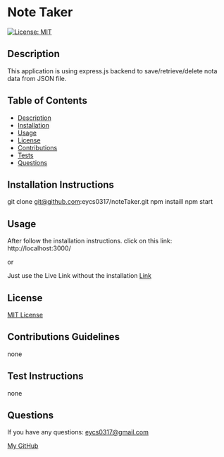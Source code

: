 # **Note Taker**

  [![License: MIT](https://img.shields.io/badge/License-MIT-yellow.svg)](https://opensource.org/licenses/MIT)

  ## Description

  This application is using express.js backend to save/retrieve/delete nota data from JSON file.

  ## Table of Contents
  * [Description](#description)
  * [Installation](#installation-instructions)
  * [Usage](#usage)
  * [License](#license)
  * [Contributions](#contributions-guidelines)
  * [Tests](#test-instructions)
  * [Questions](#questions)

  ## Installation Instructions
  git clone git@github.com:eycs0317/noteTaker.git
  npm instaill
  npm start

  ## Usage
  After follow the installation instructions.
  click on this link: http://localhost:3000/

  or

  Just use the Live Link without the installation [Link](https://morning-wildwood-16995.herokuapp.com/)

  ## License
[MIT License](https://opensource.org/licenses/MIT)

  ## Contributions Guidelines
  none

  ## Test Instructions
  none

  ## Questions
  If you have any questions: eycs0317@gmail.com

  [My GitHub](https://github.com/eycs0317)

